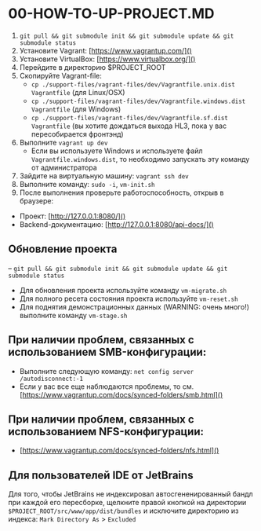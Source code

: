 00-HOW-TO-UP-PROJECT.MD
=======================

1. `git pull && git submodule init && git submodule update && git submodule status`
2. Установите Vagrant: [https://www.vagrantup.com/]()
3. Установите VirtualBox: [https://www.virtualbox.org/]()
4. Перейдите в директорию $PROJECT_ROOT
5. Скопируйте Vagrant-file:
    - `cp ./support-files/vagrant-files/dev/Vagrantfile.unix.dist Vagrantfile` (для Linux/OSX)
    - `cp ./support-files/vagrant-files/dev/Vagrantfile.windows.dist Vagrantfile` (для Windows)
    - `cp ./support-files/vagrant-files/dev/Vagrantfile.sf.dist Vagrantfile` (вы хотите дождаться выхода HL3, пока у вас пересобирается фронтэнд)
6. Выполните `vagrant up dev`
    - Если вы используете Windows и используете файл `Vagrantfile.windows.dist`, то необходимо запускать эту команду от администратора
6. Зайдите на виртуальную машину: `vagrant ssh dev`
7. Выполните команду: `sudo -i`, `vm-init.sh`
8. После выполнения проверьте работоспособность, открыв в браузере:
 - Проект: [http://127.0.0.1:8080/]()
 - Backend-документацию: [http://127.0.0.1:8080/api-docs/]()

Обновление проекта
------------------
– `git pull && git submodule init && git submodule update && git submodule status`
- Для обновления проекта используйте команду `vm-migrate.sh`
- Для полного ресета состояния проекта используйте `vm-reset.sh`
- Для поднятия демонстрационных данных (WARNING: очень много!) выполните команду `vm-stage.sh`

При наличии проблем, связанных с использованием SMB-конфигурации:
-----------------------------------------------------------------

- Выполните следующую команду: `net config server /autodisconnect:-1`
- Если у вас все еще наблюдаются проблемы, то см. [https://www.vagrantup.com/docs/synced-folders/smb.html]()

При наличии проблем, связанных с использованием NFS-конфигурации:
-----------------------------------------------------------------

- [https://www.vagrantup.com/docs/synced-folders/nfs.html]()

Для пользователей IDE от JetBrains
----------------------------------

Для того, чтобы JetBrains не индексировал автосгененированный бандл при каждой его пересборке, щелкните правой кнопкой 
на директории `$PROJECT_ROOT/src/www/app/dist/bundles` и исключите директорию из индекса: `Mark Directory As` > `Excluded`